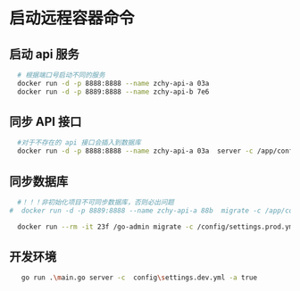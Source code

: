 # 启动远程容器命令

## 启动 api 服务

```sh
  # 根据端口号启动不同的服务
  docker run -d -p 8888:8888 --name zchy-api-a 03a
  docker run -d -p 8889:8888 --name zchy-api-b 7e6

```

## 同步 API 接口

```sh
  #对于不存在的 api 接口会插入到数据库
  docker run -d -p 8888:8888 --name zchy-api-a 03a  server -c /app/config/settings.prod.yml -a true

```

## 同步数据库

```sh
  #！！！非初始化项目不可同步数据库，否则必出问题
#  docker run -d -p 8889:8888 --name zchy-api-a 88b  migrate -c /app/config/settings.prod.yml

  docker run --rm -it 23f /go-admin migrate -c /config/settings.prod.yml
```

<!-- # docker run -d -p 8898:8888 --name zchy-api-a 597 server -c /app/config/settings.dev.yml -->
<!-- # docker run -d -p 8889:8888 --name zchy-api-a 59746bd14b8c server -c /app/config/settings.dev.yml -->

## 开发环境

```sh
   go run .\main.go server -c  config\settings.dev.yml -a true
```
